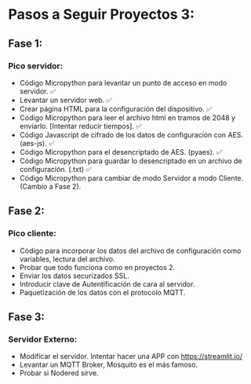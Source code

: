 # Pasos a Seguir Proyectos 3:

## Fase 1:
### Pico servidor:

- Código Micropython para levantar un punto de acceso en modo servidor. ✅
- Levantar un servidor web. ✅
- Crear página HTML para la configuración del dispositivo. ✅
- Código Micropython para leer el archivo html en tramos de 2048 y enviarlo. [Intentar reducir tiempos]. ✅
- Código Javascript de cifrado de los datos de configuración con AES. (aes-js). ✅
- Código Micropython para el desencriptado de AES. (pyaes). ✅
- Código Micropython para guardar lo desencriptado en un archivo de configuración. (.txt) ✅
- Código Micropython para cambiar de modo Servidor a modo Cliente. (Cambio a Fase 2).


## Fase 2:
### Pico cliente:

- Código para incorporar los datos del archivo de configuración como variables, lectura del archivo.
- Probar que todo funciona como en proyectos 2.
- Enviar los datos securizados SSL.
- Introducir clave de Autentificación de cara al servidor.
- Paquetización de los datos con el protocolo MQTT.

## Fase 3:
### Servidor Externo:

- Modificar el servidor. Intentar hacer una APP con https://streamlit.io/ 
- Levantar un MQTT Broker, Mosquito es el más famoso.
- Probar si Nodered sirve.

